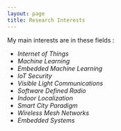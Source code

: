 ```yaml
---
layout: page
title: Research Interests
---
```


My main interests are in these fields :

* *Internet of Things*
* *Machine Learning*
* *Embedded Machine Learning*
* *IoT Security*
* *Visible Light Communications*
* *Software Defined Radio*
* *Indoor Localization*
* *Smart City Paradigm*
* *Wireless Mesh Networks*
* *Embedded Systems*
